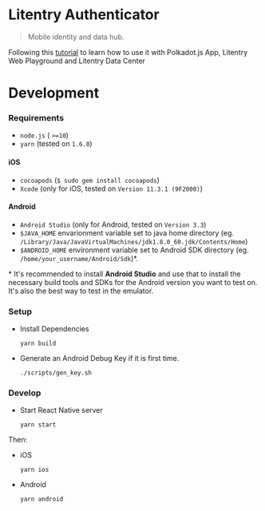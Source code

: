 # Litentry Authenticator
 
> Mobile identity and data hub.

Following this [tutorial](https://www.litentry.com/post/play-litentry-dapps-with-ipfs-part-1) to learn how to use it with Polkadot.js App, Litentry Web Playground and Litentry Data Center

# Development


### Requirements

- `node.js` ( `>=10`)
- `yarn` (tested on `1.6.0`)

#### iOS
- `cocoapods` (`$ sudo gem install cocoapods`)
- `Xcode` (only for iOS, tested on `Version 11.3.1 (9F2000)`)

#### Android
- `Android Studio` (only for Android, tested on `Version 3.3`)
- `$JAVA_HOME` envarionment variable set to java home directory (eg. `/Library/Java/JavaVirtualMachines/jdk1.8.0_60.jdk/Contents/Home`)
- `$ANDROID_HOME` environment variable set to Android SDK directory (eg. `/home/your_username/Android/Sdk`)*.

\* It's recommended to install **Android Studio** and use that to install the necessary build tools and SDKs for the Android version you want to test on. It's also the best way to test in the emulator. 

### Setup

- Install Dependencies

    ```
    yarn build
    ```   

- Generate an Android Debug Key if it is first time.

    ```
    ./scripts/gen_key.sh
    ```

### Develop 

- Start React Native server

    ```
    yarn start
    ```

Then:
 
- iOS

    ```
    yarn ios
    ```

- Android

    ```
    yarn android
    ```
